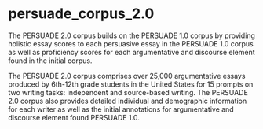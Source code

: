 # persuade_corpus_2.0

The PERSUADE 2.0 corpus builds on the PERSUADE 1.0 corpus by providing holistic essay scores to each persuasive essay in the PERSUADE 1.0 corpus as well as proficiency scores for each argumentative and discourse element found in the initial corpus. 

The PERSUADE 2.0 corpus comprises over 25,000 argumentative essays produced by 6th-12th grade students in the United States for 15 prompts on two writing tasks: independent and source-based writing. The PERSUADE 2.0 corpus also provides detailed individual and demographic information for each writer as well as the initial annotations for argumentative and discourse element found PERSUADE 1.0.
